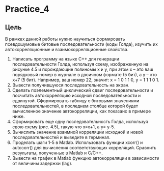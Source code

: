 # Practice_4
## Цель
В рамках данной работы нужно научиться формировать псевдошумовые битовые последовательности (коды Голда), изучить их автокорреляционные и взаимокорреляционные свойства.

1. Написать программу на языке С++ для генерации последовательности Голда, используя схему, изображенную на рисунке 4.5 и порождающие полиномы x и y, при этом x – это ваш порядковый номер в журнале в двоичном формате (5 бит), а y – это x+7 (5 бит). Например, ваш номер 22, значит: x = 1 0 1 1 0, y = 1 1 1 0 1.
2. Вывести получившуюся последовательность на экран.
3. Сделать поэлементный циклический сдвиг последовательности и посчитать автокорреляцию исходной последовательности и сдвинутой. Сформировать таблицу с битовыми значениями последовательностей, в последнем столбце которой будет вычисленное значение автокорреляции, как показано в примере ниже.
4. Сформировать еще одну последовательность Голда, используя свою схему (рис. 4.5), такую что x=x+1, а y= у-5.
5. Вычислить значение взаимной корреляции исходной и новой последовательностей и выведите в терминал.
6. Проделать шаги 1-5 в Matlab. Использовать функции xcorr() и autocorr() для вычисления соответствующих корреляций. Сравнить результаты, полученные в Matlab и C/C++.
7. Вывести на график в Matlab функцию автокорреляции в зависимости от величины задержки (lag).
